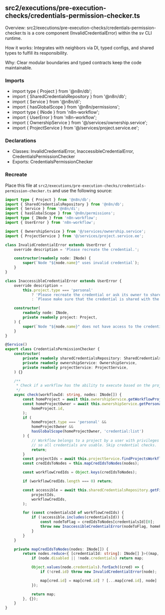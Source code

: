 ## src2/executions/pre-execution-checks/credentials-permission-checker.ts

Overview: src2/executions/pre-execution-checks/credentials-permission-checker.ts is a core component (InvalidCredentialError) within the sv CLI runtime.

How it works: Integrates with neighbors via DI, typed configs, and shared types to fulfill its responsibility.

Why: Clear modular boundaries and typed contracts keep the code maintainable.

### Imports

- import type { Project } from '@n8n/db';
- import { SharedCredentialsRepository } from '@n8n/db';
- import { Service } from '@n8n/di';
- import { hasGlobalScope } from '@n8n/permissions';
- import type { INode } from 'n8n-workflow';
- import { UserError } from 'n8n-workflow';
- import { OwnershipService } from '@/services/ownership.service';
- import { ProjectService } from '@/services/project.service.ee';

### Declarations

- Classes: InvalidCredentialError, InaccessibleCredentialError, CredentialsPermissionChecker
- Exports: CredentialsPermissionChecker

### Recreate

Place this file at `src2/executions/pre-execution-checks/credentials-permission-checker.ts` and use the following source:

```ts
import type { Project } from '@n8n/db';
import { SharedCredentialsRepository } from '@n8n/db';
import { Service } from '@n8n/di';
import { hasGlobalScope } from '@n8n/permissions';
import type { INode } from 'n8n-workflow';
import { UserError } from 'n8n-workflow';

import { OwnershipService } from '@/services/ownership.service';
import { ProjectService } from '@/services/project.service.ee';

class InvalidCredentialError extends UserError {
	override description = 'Please recreate the credential.';

	constructor(readonly node: INode) {
		super(`Node "${node.name}" uses invalid credential`);
	}
}

class InaccessibleCredentialError extends UserError {
	override description =
		this.project.type === 'personal'
			? 'Please recreate the credential or ask its owner to share it with you.'
			: `Please make sure that the credential is shared with the project "${this.project.name}"`;

	constructor(
		readonly node: INode,
		private readonly project: Project,
	) {
		super(`Node "${node.name}" does not have access to the credential`);
	}
}

@Service()
export class CredentialsPermissionChecker {
	constructor(
		private readonly sharedCredentialsRepository: SharedCredentialsRepository,
		private readonly ownershipService: OwnershipService,
		private readonly projectService: ProjectService,
	) {}

	/**
	 * Check if a workflow has the ability to execute based on the projects it's apart of.
	 */
	async check(workflowId: string, nodes: INode[]) {
		const homeProject = await this.ownershipService.getWorkflowProjectCached(workflowId);
		const homeProjectOwner = await this.ownershipService.getPersonalProjectOwnerCached(
			homeProject.id,
		);
		if (
			homeProject.type === 'personal' &&
			homeProjectOwner &&
			hasGlobalScope(homeProjectOwner, 'credential:list')
		) {
			// Workflow belongs to a project by a user with privileges
			// so all credentials are usable. Skip credential checks.
			return;
		}
		const projectIds = await this.projectService.findProjectsWorkflowIsIn(workflowId);
		const credIdsToNodes = this.mapCredIdsToNodes(nodes);

		const workflowCredIds = Object.keys(credIdsToNodes);

		if (workflowCredIds.length === 0) return;

		const accessible = await this.sharedCredentialsRepository.getFilteredAccessibleCredentials(
			projectIds,
			workflowCredIds,
		);

		for (const credentialsId of workflowCredIds) {
			if (!accessible.includes(credentialsId)) {
				const nodeToFlag = credIdsToNodes[credentialsId][0];
				throw new InaccessibleCredentialError(nodeToFlag, homeProject);
			}
		}
	}

	private mapCredIdsToNodes(nodes: INode[]) {
		return nodes.reduce<{ [credentialId: string]: INode[] }>((map, node) => {
			if (node.disabled || !node.credentials) return map;

			Object.values(node.credentials).forEach((cred) => {
				if (!cred.id) throw new InvalidCredentialError(node);

				map[cred.id] = map[cred.id] ? [...map[cred.id], node] : [node];
			});

			return map;
		}, {});
	}
}

```
